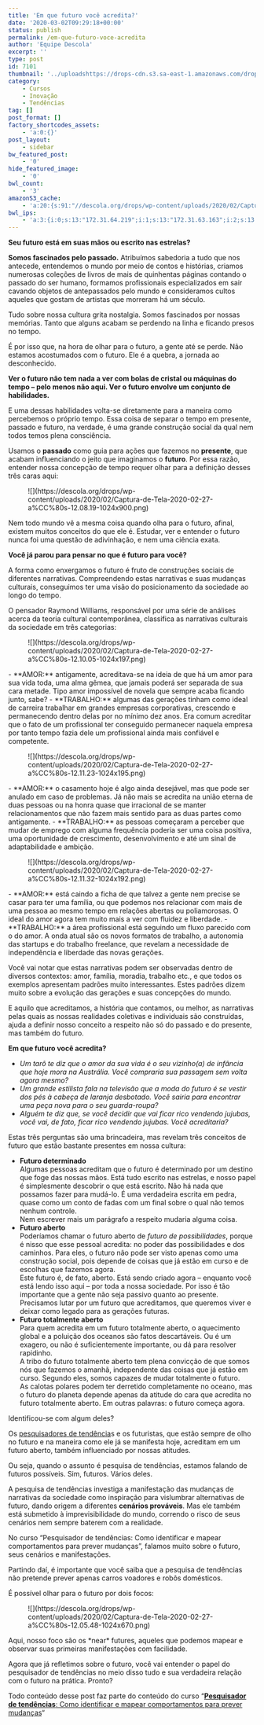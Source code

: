 ```yaml
---
title: 'Em que futuro você acredita?'
date: '2020-03-02T09:29:18+00:00'
status: publish
permalink: /em-que-futuro-voce-acredita
author: 'Equipe Descola'
excerpt: ''
type: post
id: 7101
thumbnail: '../uploadshttps://drops-cdn.s3.sa-east-1.amazonaws.com/drops-new/wp-content/uploads/2020/02/27205806/young-businessman-sticking-adhesive-notes-on-XDNKC7T-150x150.jpg'
category:
    - Cursos
    - Inovação
    - Tendências
tag: []
post_format: []
factory_shortcodes_assets:
    - 'a:0:{}'
post_layout:
    - sidebar
bw_featured_post:
    - '0'
hide_featured_image:
    - '0'
bwl_count:
    - '3'
amazonS3_cache:
    - 'a:20:{s:91:"//descola.org/drops/wp-content/uploads/2020/02/Captura-de-Tela-2020-02-27-às-12.08.19.png";i:7105;s:100:"//descola.org/drops/wp-content/uploads/2020/02/Captura-de-Tela-2020-02-27-às-12.08.19-1024x900.png";i:7105;s:129:"//s3-sa-east-1.amazonaws.com/drops-cdn/drops-new/wp-content/uploads/2020/02/27150919/Captura-de-Tela-2020-02-27-às-12.08.19.png";i:7105;s:138:"//s3-sa-east-1.amazonaws.com/drops-cdn/drops-new/wp-content/uploads/2020/02/27150919/Captura-de-Tela-2020-02-27-às-12.08.19-1024x900.png";i:7105;s:91:"//descola.org/drops/wp-content/uploads/2020/02/Captura-de-Tela-2020-02-27-às-12.10.05.png";i:7107;s:100:"//descola.org/drops/wp-content/uploads/2020/02/Captura-de-Tela-2020-02-27-às-12.10.05-1024x197.png";i:7107;s:129:"//s3-sa-east-1.amazonaws.com/drops-cdn/drops-new/wp-content/uploads/2020/02/27151021/Captura-de-Tela-2020-02-27-às-12.10.05.png";i:7107;s:138:"//s3-sa-east-1.amazonaws.com/drops-cdn/drops-new/wp-content/uploads/2020/02/27151021/Captura-de-Tela-2020-02-27-às-12.10.05-1024x197.png";i:7107;s:91:"//descola.org/drops/wp-content/uploads/2020/02/Captura-de-Tela-2020-02-27-às-12.11.23.png";i:7109;s:100:"//descola.org/drops/wp-content/uploads/2020/02/Captura-de-Tela-2020-02-27-às-12.11.23-1024x195.png";i:7109;s:129:"//s3-sa-east-1.amazonaws.com/drops-cdn/drops-new/wp-content/uploads/2020/02/27151153/Captura-de-Tela-2020-02-27-às-12.11.23.png";i:7109;s:138:"//s3-sa-east-1.amazonaws.com/drops-cdn/drops-new/wp-content/uploads/2020/02/27151153/Captura-de-Tela-2020-02-27-às-12.11.23-1024x195.png";i:7109;s:91:"//descola.org/drops/wp-content/uploads/2020/02/Captura-de-Tela-2020-02-27-às-12.11.32.png";i:7110;s:100:"//descola.org/drops/wp-content/uploads/2020/02/Captura-de-Tela-2020-02-27-às-12.11.32-1024x192.png";i:7110;s:129:"//s3-sa-east-1.amazonaws.com/drops-cdn/drops-new/wp-content/uploads/2020/02/27151214/Captura-de-Tela-2020-02-27-às-12.11.32.png";i:7110;s:138:"//s3-sa-east-1.amazonaws.com/drops-cdn/drops-new/wp-content/uploads/2020/02/27151214/Captura-de-Tela-2020-02-27-às-12.11.32-1024x192.png";i:7110;s:91:"//descola.org/drops/wp-content/uploads/2020/02/Captura-de-Tela-2020-02-27-às-12.05.48.png";i:7103;s:100:"//descola.org/drops/wp-content/uploads/2020/02/Captura-de-Tela-2020-02-27-às-12.05.48-1024x670.png";i:7103;s:129:"//s3-sa-east-1.amazonaws.com/drops-cdn/drops-new/wp-content/uploads/2020/02/27150641/Captura-de-Tela-2020-02-27-às-12.05.48.png";i:7103;s:138:"//s3-sa-east-1.amazonaws.com/drops-cdn/drops-new/wp-content/uploads/2020/02/27150641/Captura-de-Tela-2020-02-27-às-12.05.48-1024x670.png";i:7103;}'
bwl_ips:
    - 'a:3:{i:0;s:13:"172.31.64.219";i:1;s:13:"172.31.63.163";i:2;s:13:"172.31.55.186";}'
---
```

**Seu futuro está em suas mãos ou escrito nas estrelas?**

**Somos fascinados pelo passado.**  Atribuímos sabedoria a tudo que nos antecede, entendemos o mundo por meio de contos e histórias, criamos numerosas coleções de livros de mais de quinhentas páginas contando o passado do ser humano, formamos profissionais especializados em sair cavando objetos de antepassados pelo mundo e consideramos cultos aqueles que gostam de artistas que morreram há um século.

Tudo sobre nossa cultura grita nostalgia. Somos fascinados por nossas memórias. Tanto que alguns acabam se perdendo na linha e ficando presos no tempo.

É por isso que, na hora de olhar para o futuro, a gente até se perde. Não estamos acostumados com o futuro. Ele é a quebra, a jornada ao desconhecido.

**Ver o futuro não tem nada a ver com bolas de cristal ou máquinas do tempo – pelo menos não aqui. Ver o futuro envolve um conjunto de habilidades.**

E uma dessas habilidades volta-se diretamente para a maneira como percebemos o próprio tempo. Essa coisa de separar o tempo em presente, passado e futuro, na verdade, é uma grande construção social da qual nem todos temos plena consciência.

Usamos o **passado** como guia para ações que fazemos no **presente**, que acabam influenciando o jeito que imaginamos o **futuro**. Por essa razão, entender nossa concepção de tempo requer olhar para a definição desses três caras aqui:

<figure class="wp-block-image">![](https://descola.org/drops/wp-content/uploads/2020/02/Captura-de-Tela-2020-02-27-a%CC%80s-12.08.19-1024x900.png)</figure>Nem todo mundo vê a mesma coisa quando olha para o futuro, afinal, existem muitos conceitos do que ele é. Estudar, ver e entender o futuro nunca foi uma questão de adivinhação, e nem uma ciência exata.

**Você já parou para pensar no que é futuro para você?**

A forma como enxergamos o futuro é fruto de construções sociais de diferentes narrativas. Compreendendo estas narrativas e suas mudanças culturais, conseguimos ter uma visão do posicionamento da sociedade ao longo do tempo.

O pensador Raymond Williams, responsável por uma série de análises acerca da teoria cultural contemporânea, classifica as narrativas culturais da sociedade em três categorias:

<figure class="wp-block-image">![](https://descola.org/drops/wp-content/uploads/2020/02/Captura-de-Tela-2020-02-27-a%CC%80s-12.10.05-1024x197.png)</figure>- **AMOR:** antigamente, acreditava-se na ideia de que há um amor para sua vida toda, uma alma gêmea, que jamais poderá ser separada de sua cara metade. Tipo amor impossível de novela que sempre acaba ficando junto, sabe?
- **TRABALHO:** algumas das gerações tinham como ideal de carreira trabalhar em grandes empresas corporativas, crescendo e permanecendo dentro delas por no mínimo dez anos. Era comum acreditar que o fato de um profissional ter conseguido permanecer naquela empresa por tanto tempo fazia dele um profissional ainda mais confiável e competente.

<figure class="wp-block-image">![](https://descola.org/drops/wp-content/uploads/2020/02/Captura-de-Tela-2020-02-27-a%CC%80s-12.11.23-1024x195.png)</figure>- **AMOR:** o casamento hoje é algo ainda desejável, mas que pode ser anulado em caso de problemas. Já não mais se acredita na união eterna de duas pessoas ou na honra quase que irracional de se manter relacionamentos que não fazem mais sentido para as duas partes como antigamente.
- **TRABALHO:** as pessoas começaram a perceber que mudar de emprego com alguma frequência poderia ser uma coisa positiva, uma oportunidade de crescimento, desenvolvimento e até um sinal de adaptabilidade e ambição.

<figure class="wp-block-image">![](https://descola.org/drops/wp-content/uploads/2020/02/Captura-de-Tela-2020-02-27-a%CC%80s-12.11.32-1024x192.png)</figure>- **AMOR:** está caindo a ficha de que talvez a gente nem precise se casar para ter uma família, ou que podemos nos relacionar com mais de uma pessoa ao mesmo tempo em relações abertas ou poliamorosas. O ideal do amor agora tem muito mais a ver com fluidez e liberdade.
- **TRABALHO:** a área profissional está seguindo um fluxo parecido com o do amor. A onda atual são os novos formatos de trabalho, a autonomia das startups e do trabalho freelance, que revelam a necessidade de independência e liberdade das novas gerações.

Você vai notar que estas narrativas podem ser observadas dentro de diversos contextos: amor, família, moradia, trabalho etc., e que todos os exemplos apresentam padrões muito interessantes. Estes padrões dizem muito sobre a evolução das gerações e suas concepções do mundo.

E aquilo que acreditamos, a história que contamos, ou melhor, as narrativas pelas quais as nossas realidades coletivas e individuais são construídas, ajuda a definir nosso conceito a respeito não só do passado e do presente, mas também do futuro.

**Em que futuro você acredita?**

- *Um tarô te diz que o amor da sua vida é o seu vizinho(a) de infância que hoje mora na Austrália. Você compraria sua passagem sem volta agora mesmo?*
- *Um grande estilista fala na televisão que a moda do futuro é se vestir dos pés à cabeça de laranja desbotado. Você sairia para encontrar uma peça nova para o seu guarda-roupa?*
- *Alguém te diz que, se você decidir que vai ficar rico vendendo jujubas, você vai, de fato, ficar rico vendendo jujubas. Você acreditaria?*

Estas três perguntas são uma brincadeira, mas revelam três conceitos de futuro que estão bastante presentes em nossa cultura:

- **Futuro determinado**  
  Algumas pessoas acreditam que o futuro é determinado por um destino que foge das nossas mãos. Está tudo escrito nas estrelas, e nosso papel é simplesmente descobrir o que está escrito. Não há nada que possamos fazer para mudá-lo. É uma verdadeira escrita em pedra, quase como um conto de fadas com um final sobre o qual não temos nenhum controle.  
  Nem escrever mais um parágrafo a respeito mudaria alguma coisa.
- **Futuro aberto**  
  Poderíamos chamar o futuro aberto de *futuro de possibilidades*, porque é nisso que esse pessoal acredita: no poder das possibilidades e dos caminhos. Para eles, o futuro não pode ser visto apenas como uma construção social, pois depende de coisas que já estão em curso e de escolhas que fazemos agora.   
  Este futuro é, de fato, aberto. Está sendo criado agora – enquanto você está lendo isso aqui – por toda a nossa sociedade. Por isso é tão importante que a gente não seja passivo quanto ao presente. Precisamos lutar por um futuro que acreditamos, que queremos viver e deixar como legado para as gerações futuras.
- **Futuro totalmente aberto**  
  Para quem acredita em um futuro totalmente aberto, o aquecimento global e a poluição dos oceanos são fatos descartáveis. Ou é um exagero, ou não é suficientemente importante, ou dá para resolver rapidinho.   
  A tribo do futuro totalmente aberto tem plena convicção de que somos nós que fazemos o amanhã, independente das coisas que já estão em curso. Segundo eles, somos capazes de mudar totalmente o futuro.   
  As calotas polares podem ter derretido completamente no oceano, mas o futuro do planeta depende apenas da atitude do cara que acredita no futuro totalmente aberto. Em outras palavras: o futuro começa agora.

Identificou-se com algum deles?

Os [pesquisadores de tendência](https://descola.org/curso/pesquisador-de-tendencias)s e os futuristas, que estão sempre de olho no futuro e na maneira como ele já se manifesta hoje, acreditam em um futuro aberto, também influenciado por nossas atitudes.

Ou seja, quando o assunto é pesquisa de tendências, estamos falando de futuros possíveis. Sim, futuros. Vários deles.

A pesquisa de tendências investiga a manifestação das mudanças de narrativas da sociedade como inspiração para vislumbrar alternativas de futuro, dando origem a diferentes **cenários prováveis**. Mas ele também está submetido à imprevisibilidade do mundo, correndo o risco de seus cenários nem sempre baterem com a realidade.

No curso “Pesquisador de tendências: Como identificar e mapear comportamentos para prever mudanças”, falamos muito sobre o futuro, seus cenários e manifestações.

Partindo daí, é importante que você saiba que a pesquisa de tendências não pretende prever apenas carros voadores e robôs domésticos.

É possível olhar para o futuro por dois focos:

<figure class="wp-block-image">![](https://descola.org/drops/wp-content/uploads/2020/02/Captura-de-Tela-2020-02-27-a%CC%80s-12.05.48-1024x670.png)</figure>Aqui, nosso foco são os *near* futures, aqueles que podemos mapear e observar suas primeiras manifestações com facilidade.

Agora que já refletimos sobre o futuro, você vai entender o papel do pesquisador de tendências no meio disso tudo e sua verdadeira relação com o futuro na prática. Pronto?

Todo conteúdo desse post faz parte do conteúdo do curso “**[Pesquisador de tendências](https://descola.org/curso/pesquisador-de-tendencias)**[: Como identificar e mapear comportamentos para prever mudanças](https://descola.org/curso/pesquisador-de-tendencias)“